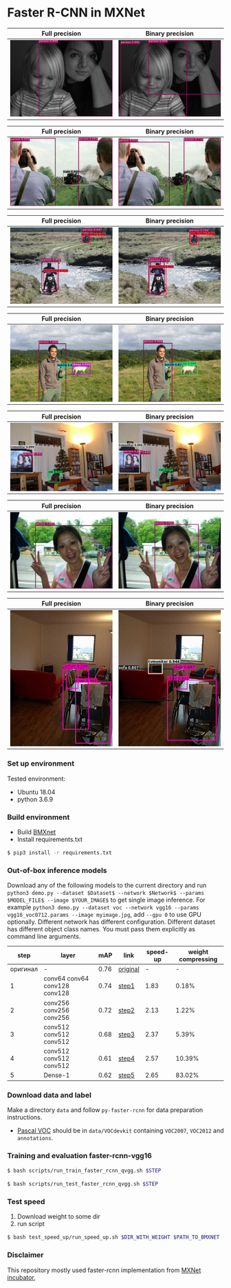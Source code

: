 # Faster R-CNN in MXNet
Full precision          |  Binary precision
:-------------------------:|:-------------------------:
![](resources/images/000969_fp.jpg)  |  ![](resources/images/000969_bp.jpg)

Full precision          |  Binary precision
:-------------------------:|:-------------------------:
![](resources/images/002728_fp.jpg)  |  ![](resources/images/002728_bp.jpg)

Full precision          |  Binary precision
:-------------------------:|:-------------------------:
![](resources/images/002739_fp.jpg)  |  ![](resources/images/002739_bp.jpg)

Full precision          |  Binary precision
:-------------------------:|:-------------------------:
![](resources/images/004072_fp.jpg)  |  ![](resources/images/004072_bp.jpg)

Full precision          |  Binary precision
:-------------------------:|:-------------------------:
![](resources/images/005255_fp.jpg)  |  ![](resources/images/005255_bp.jpg)

Full precision          |  Binary precision
:-------------------------:|:-------------------------:
![](resources/images/008276_fp.jpg)  |  ![](resources/images/008276_bp.jpg)

Full precision          |  Binary precision
:-------------------------:|:-------------------------:
![](resources/images/009486_fp.jpg)  |  ![](resources/images/009486_bp.jpg)

### Set up environment
Tested environment:
* Ubuntu 18.04
* python 3.6.9
 
### Build environment
* Build [BMXnet](https://github.com/SKutukov/BMXNet-v2)
* Install requirements.txt
```bash
$ pip3 install -r requirements.txt
```

### Out-of-box inference models
Download any of the following models to the current directory and run `python3 demo.py --dataset $Dataset$ --network $Network$ --params $MODEL_FILE$ --image $YOUR_IMAGE$` to get single image inference.
For example `python3 demo.py --dataset voc --network vgg16 --params vgg16_voc0712.params --image myimage.jpg`, add `--gpu 0` to use GPU optionally.
Different network has different configuration. Different dataset has different object class names. You must pass them explicitly as command line arguments.

| step     | layer                         | mAP  | link                                         | speed-up | weight compressing |
|----------|-------------------------------|------|----------------------------------------------|----------|--------------------|
| оригинал | -                             | 0.76 | [original](https://yadi.sk/d/I9WiDe8fknLI2w) |     -    |          -         |
| 1        | conv64 conv64 conv128 conv128 | 0.74 | [step1](https://yadi.sk/d/NV4lQ5wp_8L4-w)    |   1.83   |        0.18%       |
| 2        | conv256 conv256 conv256       | 0.72 | [step2](https://yadi.sk/d/FyeOkkVCVI4K2A)    |   2.13   |        1.22%       |
| 3        | conv512 conv512 conv512       | 0.68 | [step3](https://yadi.sk/d/BRl7WgOAa2hTTQ)    |   2.37   |        5.39%       |
| 4        | conv512 conv512 conv512       | 0.61 | [step4](https://yadi.sk/d/1aqjy9x0a6K0NA)    |   2.57   |       10.39%       |
| 5        | Dense-1                       | 0.62 | [step5](https://yadi.sk/d/cA08mht_ycjq0A)    |   2.65   |       83.02%       |

### Download data and label
Make a directory `data` and follow `py-faster-rcnn` for data preparation instructions.
* [Pascal VOC](http://host.robots.ox.ac.uk/pascal/VOC/) should be in `data/VOCdevkit` containing `VOC2007`, `VOC2012` and `annotations`.

### Training and evaluation faster-rcnn-vgg16
```bash
$ bash scripts/run_train_faster_rcnn_qvgg.sh $STEP
```

```bash
$ bash scripts/run_test_faster_rcnn_qvgg.sh $STEP
```
### Test speed
1. Download weight to some dir
2.  run script
```bash
$ bash test_speed_up/run_speed_up.sh $DIR_WITH_WEIGHT $PATH_TO_BMXNET
```

### Disclaimer
This repository mostly used faster-rcnn implementation from [MXNet incubator](https://github.com/apache/incubator-mxnet),
